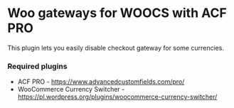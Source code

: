 # Woo gateways for WOOCS with ACF PRO

This plugin lets you easily disable checkout gateway for some currencies.

### Required plugins
* ACF PRO - https://www.advancedcustomfields.com/pro/
* WooCommerce Currency Switcher - https://pl.wordpress.org/plugins/woocommerce-currency-switcher/
